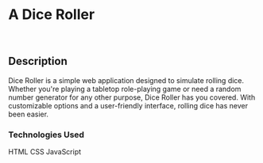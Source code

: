 <h1>A Dice Roller</h1><br>
<h2>Description</h2>


Dice Roller is a simple web application designed to simulate rolling dice. Whether you're playing a tabletop role-playing game or need a random number generator for any other purpose, Dice Roller has you covered. With customizable options and a user-friendly interface, rolling dice has never been easier.

<h3>Technologies Used</h3>

HTML
CSS
JavaScript